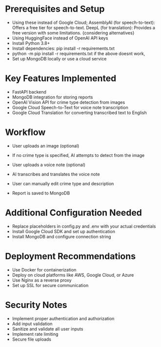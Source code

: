 # Prerequisites and Setup

- Using these instead of Google Cloud; 
    AssemblyAI (for speech-to-text): Offers a free tier for speech-to-text.
    DeepL (for translation): Provides a free version with some limitations. {considering alternatives}
- Using HuggingFace instead of OpenAI API keys
- Install Python 3.8+
- Install dependencies: pip install -r requirements.txt
- python -m pip install -r requirements.txt if the above doesnt work, 
- Set up MongoDB locally or use a cloud service
<!-- - Obtain OpenAI API key for image analysis -->
<!-- - Set up Google Cloud credentials for speech-to-text and translation -->

# Key Features Implemented

- FastAPI backend
- MongoDB integration for storing reports
- OpenAI Vision API for crime type detection from images
- Google Cloud Speech-to-Text for voice note transcription
- Google Cloud Translation for converting transcribed text to English

# Workflow

- User uploads an image (optional)

- If no crime type is specified, AI attempts to detect from the image


- User uploads a voice note (optional)

- AI transcribes and translates the voice note


- User can manually edit crime type and description
- Report is saved to MongoDB

# Additional Configuration Needed

- Replace placeholders in config.py and .env with your actual credentials
- Install Google Cloud SDK and set up authentication
- Install MongoDB and configure connection string

# Deployment Recommendations

- Use Docker for containerization
- Deploy on cloud platforms like AWS, Google Cloud, or Azure
- Use Nginx as a reverse proxy
- Set up SSL for secure communication

# Security Notes

- Implement proper authentication and authorization
- Add input validation
- Sanitize and validate all user inputs
- Implement rate limiting
- Secure file uploads